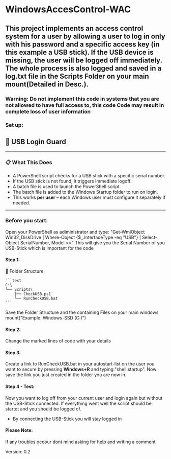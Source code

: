 # WindowsAccesControl-WAC
This project implements an access control system for a user by allowing a user to log in only with his password and a specific access key (in this example a USB stick).
If the USB device is missing, the user will be logged off immediately. The whole process is also logged and saved in a log.txt file in the Scripts Folder on your main mount(Detailed in Desc.).
---
### Warning: Do not implement this code in systems that you are not allowed to have full access to, this code Code may result in complete loss of user information

### Set up:

## 🔐 USB Login Guard
---

### 📋 What This Does

- A PowerShell script checks for a USB stick with a specific serial number.
- If the USB stick is not found, it triggers immediate logoff.
- A batch file is used to launch the PowerShell script.
- The batch file is added to the Windows Startup folder to run on login.
- This works **per user** – each Windows user must configure it separately if needed.

---

### Before you start:

  Open your PowerShell as adiministrator and type: "Get-WmiObject Win32_DiskDrive | Where-Object {$_.InterfaceType -eq "USB"} | Select-Object SerialNumber, Model >>"
  This will give you the Serial Number of you USB-Stick which is important for the code

#### Step 1:

  📁 Folder Structure

    ```text
    C:\
    └── Scripts\
        ├── CheckUSB.ps1
        └── RunCheckUSB.bat
    ```
  Save the Folder Structure and the containing Files on your main windows mount("Example: Windows-SSD (C:)")

#### Step 2:

  Change the marked lines of code with your details

#### Step 3: 

  Create a link to RunCheckUSB.bat in your autostart-list on the user you want to secure by pressing **Windows+R** and typing:"shell:startup".
  Now save the link you just created in the folder you are now in.

#### Step 4 - Test:

  Now you want to log off from your current user and login again but without the USB-Stick connected.
  If everything went well the script should be startet and you should be logged of.

  - By connecting the USB-Stick you will stay logged in

#### Please Note:

  If any troubles occour dont mind asking for help and writing a comment

Version: 0.2
